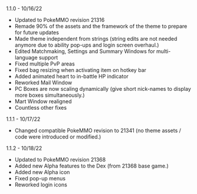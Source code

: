 1.1.0 - 10/16/22
- Updated to PokeMMO revision 21316
- Remade 90% of the assets and the framework of the theme to prepare for future updates
- Made theme independent from strings (string edits are not needed anymore due to ability pop-ups and login screen overhaul.)
- Edited Matchmaking, Settings and Summary Windows for multi-language support
- Fixed multiple PvP areas
- Fixed bag resizing when activating item on hotkey bar
- Added animated heart to in-battle HP indicator
- Reworked Mail Window
- PC Boxes are now scaling dynamically (give short nick-names to display more boxes simultaneously.)
- Mart Window realigned
- Countless other fixes

1.1.1 - 10/17/22
- Changed compatible PokeMMO revision to 21341 (no theme assets / code were introduced or modified.)

1.1.2 - 10/18/22
- Updated to PokeMMO revision 21368
- Added new Alpha features to the Dex (from 21368 base game.)
- Added new Alpha icon
- Fixed pop-up menus
- Reworked login icons
